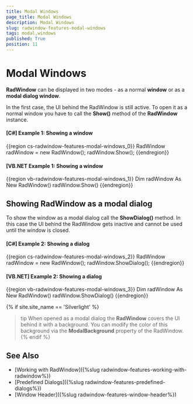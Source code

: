 ```yaml
---
title: Modal Windows
page_title: Modal Windows
description: Modal Windows
slug: radwindow-features-modal-windows
tags: modal,windows
published: True
position: 11
---
```


# Modal Windows

__RadWindow__ can be displayed in two modes - as a normal __window__ or as a __modal dialog window__.

In the first case, the UI behind the RadWindow is still active. To open it as a normal window you have to call the __Show()__ method of the __RadWindow__ instance.

#### __[C#] Example 1: Showing a window__
{{region cs-radwindow-features-modal-windows_0}}
	RadWindow radWindow = new RadWindow();
	radWindow.Show();
{{endregion}}

#### __[VB.NET Example 1: Showing a window__
{{region vb-radwindow-features-modal-windows_1}}
	Dim radWindow As New RadWindow()
	radWindow.Show()
{{endregion}}

## Showing RadWindow as a modal dialog

To show the window as a modal dialog call the __ShowDialog()__ method. In this case the UI behind the RadWindow gets inactive and cannot be used until the window is closed.

#### __[C#] Example 2: Showing a dialog__
{{region cs-radwindow-features-modal-windows_2}}
	RadWindow radWindow = new RadWindow();
	radWindow.ShowDialog();
{{endregion}}

#### __[VB.NET] Example 2: Showing a dialog__
{{region vb-radwindow-features-modal-windows_3}}
	Dim radWindow As New RadWindow()
	radWindow.ShowDialog()
{{endregion}}

{% if site.site_name == 'Silverlight' %}
>tip When opened as a modal dialog the __RadWindow__ covers the UI behind it with a background. You can modify the color of this background via the __ModalBackground__ property of the RadWindow.
{% endif %}

## See Also
 * [Working with RadWindow]({%slug radwindow-features-working-with-radwindow%})
 * [Predefined Dialogs]({%slug radwindow-features-predefined-dialogs%})
 * [Window Header]({%slug radwindow-features-window-header%})